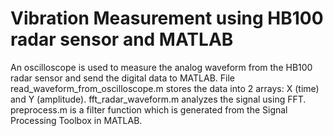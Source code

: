 # Vibration Measurement using HB100 radar sensor and MATLAB
An oscilloscope is used to measure the analog waveform from the HB100 radar sensor and send the digital data to MATLAB. File read_waveform_from_oscilloscope.m stores the data into 2 arrays: X (time) and Y (amplitude). fft_radar_waveform.m analyzes the signal using FFT. preprocess.m is a filter function which is generated from the Signal Processing Toolbox in MATLAB.

